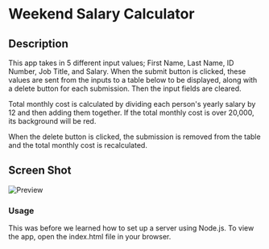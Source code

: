 # Weekend Salary Calculator

## Description

This app takes in 5 different input values; First Name, Last Name, ID Number, Job Title, and Salary. When the submit button is clicked, these values are sent from the inputs to a table below to be displayed, along with a delete button for each submission. Then the input fields are cleared. 

Total monthly cost is calculated by dividing each person's yearly salary by 12 and then adding them together. If the total monthly cost is over 20,000, its background will be red.

When the delete button is clicked, the submission is removed from the table and the total monthly cost is recalculated.

## Screen Shot

![Preview](.finished-preview.png)

### Usage

This was before we learned how to set up a server using Node.js. To view the app, open the index.html file in your browser.
